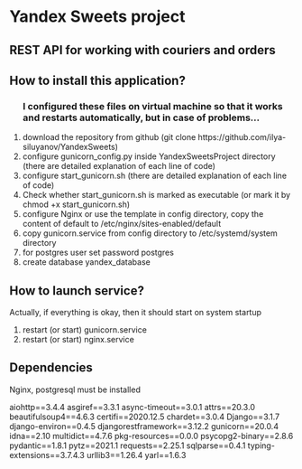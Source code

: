 <h1>Yandex Sweets project</h1>
<h2>REST API for working with couriers and orders</h2>

<h2>How to install this application?</h2>
<ol>
    <h3>I configured these files on virtual machine so that it works and restarts automatically, but in case of problems...</h3>
    <li>
        download the repository from github
        (git clone https://github.com/ilya-siluyanov/YandexSweets)
    </li>
    <li>
        configure gunicorn_config.py inside YandexSweetsProject directory
        (there are detailed explanation of each line of code)
    </li>
    <li>
        configure start_gunicorn.sh (there are detailed explanation of each line of code)
    </li>
    <li>
        Check whether start_gunicorn.sh is marked as executable  (or mark it by chmod +x start_gunicorn.sh)
    </li>
    <li>
        configure Nginx or use the template in config directory, copy the content of default to /etc/nginx/sites-enabled/default
    </li>
    <li>
        copy gunicorn.service from config directory to /etc/systemd/system directory
    </li>
    <li>
        for postgres user set password postgres
    </li>
    <li>
        create database yandex_database
    </li>
</ol>
<h2>How to launch service?</h2>
Actually, if everything is okay, then it should start on system startup 
<ol>
    <li>
        restart (or start) gunicorn.service
    </li>
    <li>
        restart (or start) nginx.service
    </li>

</ol>








<h2>Dependencies</h2>
Nginx, postgresql must be installed
<p>
aiohttp==3.4.4
asgiref==3.3.1
async-timeout==3.0.1
attrs==20.3.0
beautifulsoup4==4.6.3
certifi==2020.12.5
chardet==3.0.4
Django==3.1.7
django-environ==0.4.5
djangorestframework==3.12.2
gunicorn==20.0.4
idna==2.10
multidict==4.7.6
pkg-resources==0.0.0
psycopg2-binary==2.8.6
pydantic==1.8.1
pytz==2021.1
requests==2.25.1
sqlparse==0.4.1
typing-extensions==3.7.4.3
urllib3==1.26.4
yarl==1.6.3
</p>